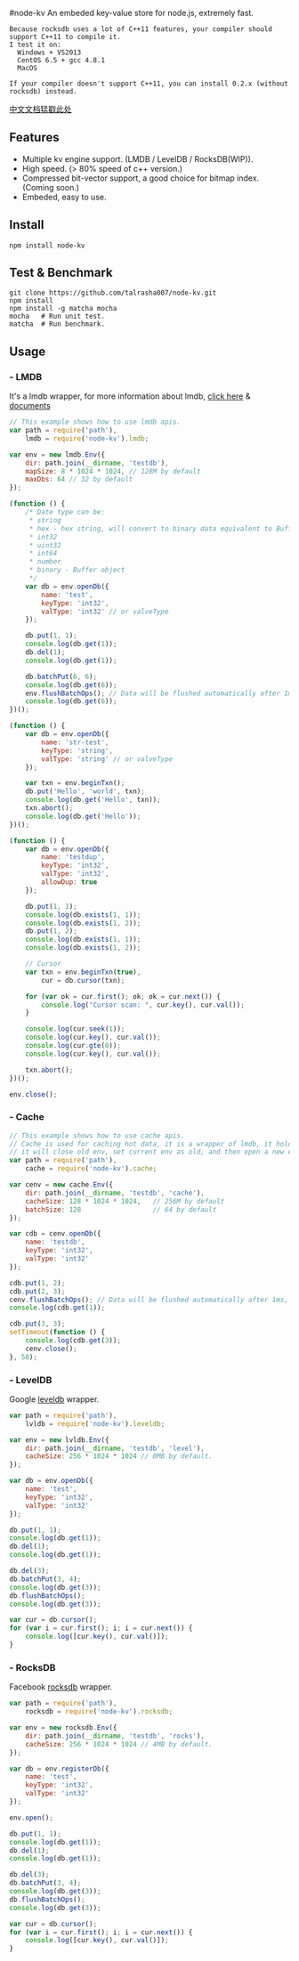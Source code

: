 #node-kv
An embeded key-value store for node.js, extremely fast.
```
Because rocksdb uses a lot of C++11 features, your compiler should support C++11 to compile it.
I test it on:
  Windows + VS2013
  CentOS 6.5 + gcc 4.8.1
  MacOS
  
If your compiler doesn't support C++11, you can install 0.2.x (without rocksdb) instead.
```

[中文文档猛戳此处](https://github.com/talrasha007/node-kv/blob/master/README.zhcn.md)

## Features
- Multiple kv engine support. (LMDB / LevelDB / RocksDB(WIP)).
- High speed. (> 80% speed of c++ version.)
- Compressed bit-vector support, a good choice for bitmap index. (Coming soon.)
- Embeded, easy to use.

## Install
```
npm install node-kv
```

## Test & Benchmark
```
git clone https://github.com/talrasha007/node-kv.git
npm install
npm install -g matcha mocha
mocha   # Run unit test.
matcha  # Run benchmark.
```

## Usage

### - LMDB
It's a lmdb wrapper, for more information about lmdb, [click here](http://symas.com/mdb/) & [documents](http://symas.com/mdb/doc/index.html)
```js
// This example shows how to use lmdb apis.
var path = require('path'),
    lmdb = require('node-kv').lmdb;

var env = new lmdb.Env({
    dir: path.join(__dirname, 'testdb'),
    mapSize: 8 * 1024 * 1024, // 128M by default
    maxDbs: 64 // 32 by default
});

(function () {
    /* Date type can be:
     * string
     * hex - hex string, will convert to binary data equivalent to Buffer(str, 'hex') for storage.
     * int32
     * uint32
     * int64
     * number
     * binary - Buffer object
     */
    var db = env.openDb({
        name: 'test',
        keyType: 'int32',
        valType: 'int32' // or valveType
    });

    db.put(1, 1);
    console.log(db.get(1));
    db.del(1);
    console.log(db.get(1));

    db.batchPut(6, 6);
    console.log(db.get(6));
    env.flushBatchOps(); // Data will be flushed automatically after 1ms, if you want to query immediately, do this.
    console.log(db.get(6));
})();

(function () {
    var db = env.openDb({
        name: 'str-test',
        keyType: 'string',
        valType: 'string' // or valveType
    });

    var txn = env.beginTxn();
    db.put('Hello', 'world', txn);
    console.log(db.get('Hello', txn));
    txn.abort();
    console.log(db.get('Hello'));
})();

(function () {
    var db = env.openDb({
        name: 'testdup',
        keyType: 'int32',
        valType: 'int32',
        allowDup: true
    });

    db.put(1, 1);
    console.log(db.exists(1, 1));
    console.log(db.exists(1, 2));
    db.put(1, 2);
    console.log(db.exists(1, 1));
    console.log(db.exists(1, 2));

    // Cursor
    var txn = env.beginTxn(true),
        cur = db.cursor(txn);

    for (var ok = cur.first(); ok; ok = cur.next()) {
        console.log("Cursor scan: ", cur.key(), cur.val());
    }

    console.log(cur.seek(1));
    console.log(cur.key(), cur.val());
    console.log(cur.gte(0));
    console.log(cur.key(), cur.val());

    txn.abort();
})();

env.close();
```

### - Cache
```js
// This example shows how to use cache apis.
// Cache is used for caching hot data, it is a wrapper of lmdb, it holds 2 lmdb envs(current & old), when current env is full,
// it will close old env, set current env as old, and then open a new env as current.
var path = require('path'),
    cache = require('node-kv').cache;

var cenv = new cache.Env({
    dir: path.join(__dirname, 'testdb', 'cache'),
    cacheSize: 128 * 1024 * 1024,   // 256M by default
    batchSize: 128                  // 64 by default
});

var cdb = cenv.openDb({
    name: 'testdb',
    keyType: 'int32',
    valType: 'int32'
});

cdb.put(1, 2);
cdb.put(2, 3);
cenv.flushBatchOps(); // Data will be flushed automatically after 1ms, if you want to query immediately, do this.
console.log(cdb.get(1));

cdb.put(3, 3);
setTimeout(function () {
    console.log(cdb.get(3));
    cenv.close();
}, 50);
```

### - LevelDB
Google [leveldb](https://github.com/google/leveldb) wrapper.
```js
var path = require('path'),
    lvldb = require('node-kv').leveldb;

var env = new lvldb.Env({
    dir: path.join(__dirname, 'testdb', 'level'),
    cacheSize: 256 * 1024 * 1024 // 8MB by default.
});

var db = env.openDb({
    name: 'test',
    keyType: 'int32',
    valType: 'int32'
});

db.put(1, 1);
console.log(db.get(1));
db.del(1);
console.log(db.get(1));

db.del(3);
db.batchPut(3, 4);
console.log(db.get(3));
db.flushBatchOps();
console.log(db.get(3));

var cur = db.cursor();
for (var i = cur.first(); i; i = cur.next()) {
    console.log([cur.key(), cur.val()]);
}
```

### - RocksDB
Facebook [rocksdb](http://rocksdb.org/) wrapper.
```js
var path = require('path'),
    rocksdb = require('node-kv').rocksdb;

var env = new rocksdb.Env({
    dir: path.join(__dirname, 'testdb', 'rocks'),
    cacheSize: 256 * 1024 * 1024 // 4MB by default.
});

var db = env.registerDb({
    name: 'test',
    keyType: 'int32',
    valType: 'int32'
});

env.open();

db.put(1, 1);
console.log(db.get(1));
db.del(1);
console.log(db.get(1));

db.del(3);
db.batchPut(3, 4);
console.log(db.get(3));
db.flushBatchOps();
console.log(db.get(3));

var cur = db.cursor();
for (var i = cur.first(); i; i = cur.next()) {
    console.log([cur.key(), cur.val()]);
}
```
